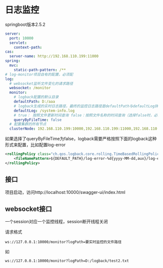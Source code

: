 # 日志监控

springboot版本2.5.2

```yaml
server:
  port: 10000
  servlet:
    context-path:
cas:
  server-name: http://192.168.110.199:11000
spring:
  mvc:
    static-path-pattern: /**
# log-monitor项目自有的配置，必须配
log:
  # websocket监听文件变化的请求路径
  websocket: /monitor
  monitor:
    # logback配置的默认目录
    defaultPath: D:/aaa
    # logback生成的实时日志路径，最终的监控日志路径是defaultPath与defaultLog拼接
    defaultLog: /system-info.log
    # true： 按照文件更新时间查询 false：按照文件名称的时间查询（选择false时，必须严格按照logback示例配置来，否则查不到）
    queryByFileTime: false
  # 配置集群的所有节点
  clusterNode: 192.168.110.199:10000,192.168.110.199:11000,192.168.110.199:12000
```
如果选择了queryByFileTime为false，logback需要严格按照下面的logback这种形式来配置，比如配置log-error

```xml
<rollingPolicy class="ch.qos.logback.core.rolling.TimeBasedRollingPolicy">
    <fileNamePattern>${DEFAULT_PATH}/log-error-%d{yyyy-MM-dd,aux}/log-error-%d{yyyy-MM-dd-HH}.log</fileNamePattern>
</rollingPolicy>
```
## 接口

项目启动，访问http://localhost:10000/swagger-ui/index.html

## websocket接口

一个session对应一个监控线程，session断开线程关闭

请求格式

```
ws://127.0.0.1:10000/monitor?logPath=要实时监控的文件路径
```

如

```
ws://127.0.0.1:10000/monitor?logPath=D:/logback/test2.txt
```




